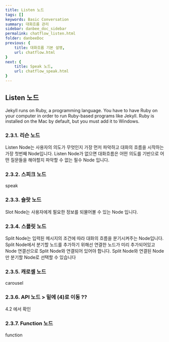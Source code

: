 ```yaml
---
title: Listen 노드
tags: []
keywords: Basic Conversation
summary: 대화흐름 관리
sidebar: danbee_doc_sidebar
permalink: chatflow_listen.html
folder: danbeeDoc
previous: {
    title: 대화흐름 기본 설명, 
    url: chatflow.html
}
next: {
    title: Speak 노드,
    url: chatflow_speak.html
}
---
```


## Listen 노드

Jekyll runs on Ruby, a programming language. You have to have Ruby on your computer in order to run Ruby-based programs like Jekyll. Ruby is installed on the Mac by default, but you must add it to Windows.

### 2.3.1. 리슨 노드

Listen Node는 사용자의 의도가 무엇인지 가장 먼저 파악하고 대화의 흐름을 시작하는 가장 첫번째 Node입니다. Listen Node가 없으면 대화흐름은 어떤 의도를 기반으로 어떤 질문들을 해야할지 파악할 수 없는 필수 Node 입니다.  

### 2.3.2. 스피크 노드

speak

### 2.3.3. 슬랏 노드

Slot Node는 사용자에게 필요한 정보를 되물어볼 수 있는 Node 입니다. 

### 2.3.4. 스플릿 노드

Split Node는 입력된 메시지의 조건에 따라 대화의 흐름을 분기시켜주는 Node입니다. Split Node에서 분기할 노드를 추가하기 위해선 연결한 노드가 미리 추가되어있고 Node 연결선으로 Split Node와 연결되어 있어야 합니다. Split Node와 연결된 Node만 분기할 Node로 선택할 수 있습니다

### 2.3.5. 캐로셀 노드

carousel

### 2.3.6. API 노드 > 밑에 (4)로 이동 ??

4.2 에서 확인

### 2.3.7. Function 노드

function
